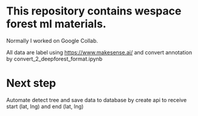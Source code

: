 # This repository contains wespace forest ml materials.
Normally I worked on Google Collab.

All data are label using https://www.makesense.ai/ and convert annotation by convert_2_deepforest_format.ipynb

# Next step
Automate detect tree and save data to database by create api to receive start (lat, lng) and end (lat, lng)
